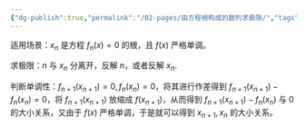 ```yaml
---
{"dg-publish":true,"permalink":"/02-pages/由方程根构成的数列求极限/","tags":["personal/blog","math/高等数学/极限"]}
---
```


适用场景：$\displaystyle x_{n}$ 是方程 $\displaystyle f_{n}(x)=0$ 的根，且 $\displaystyle f(x)$ 严格单调。

求极限：$n$ 与 $\displaystyle x_{n}$ 分离开，反解 $n$，或者反解 $\displaystyle x_{n}$.

判断单调性：$\displaystyle f_{n+1}(x_{n+1})=0,f_{n}(x_{n})=0$，将其进行作差得到 $\displaystyle f_{n+1}(x_{n+1})-f_{n}(x_{n})=0$，将 $\displaystyle f_{n+1}(x_{n+1})$ 放缩成 $\displaystyle f(x_{n+1})$，从而得到 $\displaystyle f_{n+1}(x_{n+1})-f_{n}(x_{n})$ 与 $0$ 的大小关系，又由于 $\displaystyle f(x)$ 严格单调，于是就可以得到 $\displaystyle x_{n+1},x_{n}$ 的大小关系。